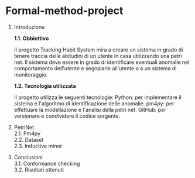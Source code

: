 # Formal-method-project

1. Introduzione  

  	**1.1. Obbiettivo**
	
	Il progetto Tracking Habit System mira a creare un sistema in grado di tenere traccia delle abitudini di un utente in casa utilizzando una petri net. Il 		sistema deve essere in grado di identificare eventuali anomalie nel comportamento dell'utente e segnalarle all'utente o a un sistema di monitoraggio.
	
	**1.2. Tecnologia utilizzata**
	
	Il progetto utilizza le seguenti tecnologie:
	Python: per implementare il sistema e l'algoritmo di identificazione delle anomalie.
	pm4py: per effettuare la modellazione e l'analisi della petri net.
	GitHub: per versionare e condividere il codice sorgente.

2. PetriNet  
	2.1. Pm4py  
	2.2. Dataset  
	2.3. Inductive miner  

3. Conclusioni  
	3.1. Conformance checking  
	3.2. Risultati ottenuti  
